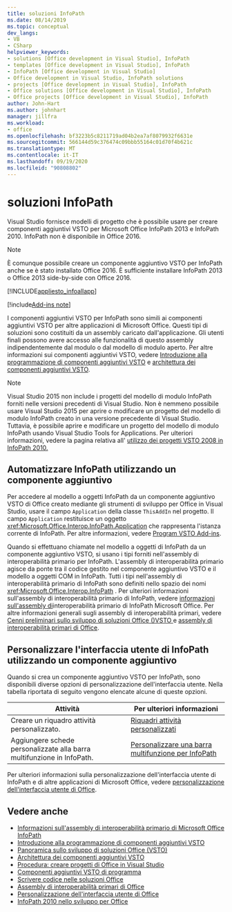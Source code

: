 ```yaml
---
title: soluzioni InfoPath
ms.date: 08/14/2019
ms.topic: conceptual
dev_langs:
- VB
- CSharp
helpviewer_keywords:
- solutions [Office development in Visual Studio], InfoPath
- templates [Office development in Visual Studio], InfoPath
- InfoPath [Office development in Visual Studio]
- Office development in Visual Studio, InfoPath solutions
- projects [Office development in Visual Studio], InfoPath
- Office solutions [Office development in Visual Studio], InfoPath
- Office projects [Office development in Visual Studio], InfoPath
author: John-Hart
ms.author: johnhart
manager: jillfra
ms.workload:
- office
ms.openlocfilehash: bf3223b5c8211719ad04b2ea7af8079932f6631e
ms.sourcegitcommit: 566144d59c376474c09bbb55164c01d70f4b621c
ms.translationtype: MT
ms.contentlocale: it-IT
ms.lasthandoff: 09/19/2020
ms.locfileid: "90808802"
---
```

# <a name="infopath-solutions"></a>soluzioni InfoPath
  Visual Studio fornisce modelli di progetto che è possibile usare per creare componenti aggiuntivi VSTO per Microsoft Office InfoPath 2013 e InfoPath 2010. InfoPath non è disponibile in Office 2016.

> [!NOTE]
> È comunque possibile creare un componente aggiuntivo VSTO per InfoPath anche se è stato installato Office 2016. È sufficiente installare InfoPath 2013 o Office 2013 side-by-side con Office 2016.

 [!INCLUDE[appliesto_infoallapp](../vsto/includes/appliesto-infoallapp-md.md)]

[!include[Add-ins note](includes/addinsnote.md)]

 I componenti aggiuntivi VSTO per InfoPath sono simili ai componenti aggiuntivi VSTO per altre applicazioni di Microsoft Office. Questi tipi di soluzioni sono costituiti da un assembly caricato dall'applicazione. Gli utenti finali possono avere accesso alle funzionalità di questo assembly indipendentemente dal modulo o dal modello di modulo aperto. Per altre informazioni sui componenti aggiuntivi VSTO, vedere [Introduzione alla programmazione di componenti aggiuntivi VSTO](../vsto/getting-started-programming-vsto-add-ins.md) e [architettura dei componenti aggiuntivi VSTO](../vsto/architecture-of-vsto-add-ins.md).

> [!NOTE]
> Visual Studio 2015 non include i progetti del modello di modulo InfoPath forniti nelle versioni precedenti di Visual Studio. Non è nemmeno possibile usare Visual Studio 2015 per aprire o modificare un progetto del modello di modulo InfoPath creato in una versione precedente di Visual Studio. Tuttavia, è possibile aprire e modificare un progetto del modello di modulo InfoPath usando Visual Studio Tools for Applications. Per ulteriori informazioni, vedere la pagina relativa all' [utilizzo dei progetti VSTO 2008 in InfoPath 2010.](/archive/blogs/infopath/working-with-vsto-2008-projects-in-infopath-2010)

## <a name="automate-infopath-by-using-an-add-in"></a>Automatizzare InfoPath utilizzando un componente aggiuntivo
 Per accedere al modello a oggetti InfoPath da un componente aggiuntivo VSTO di Office creato mediante gli strumenti di sviluppo per Office in Visual Studio, usare il campo `Application` della classe `ThisAddIn` nel progetto. Il campo `Application` restituisce un oggetto <xref:Microsoft.Office.Interop.InfoPath.Application> che rappresenta l'istanza corrente di InfoPath. Per altre informazioni, vedere [Program VSTO Add-ins](../vsto/programming-vsto-add-ins.md).

 Quando si effettuano chiamate nel modello a oggetti di InfoPath da un componente aggiuntivo VSTO, si usano i tipi forniti nell'assembly di interoperabilità primario per InfoPath. L'assembly di interoperabilità primario agisce da ponte tra il codice gestito nel componente aggiuntivo VSTO e il modello a oggetti COM in InfoPath. Tutti i tipi nell'assembly di interoperabilità primario di InfoPath sono definiti nello spazio dei nomi <xref:Microsoft.Office.Interop.InfoPath> . Per ulteriori informazioni sull'assembly di interoperabilità primario di InfoPath, vedere [informazioni sull'assembly di](/office/client-developer/infopath/external-automation/about-the-microsoft-office-infopath-primary-interop-assembly)interoperabilità primario di InfoPath Microsoft Office. Per altre informazioni generali sugli assembly di interoperabilità primari, vedere [Cenni preliminari sullo sviluppo di soluzioni Office &#40;&#41;VSTO ](../vsto/office-solutions-development-overview-vsto.md) e [assembly di interoperabilità primari di Office](../vsto/office-primary-interop-assemblies.md).

## <a name="customize-the-user-interface-of-infopath-by-using-an-add-in"></a>Personalizzare l'interfaccia utente di InfoPath utilizzando un componente aggiuntivo
 Quando si crea un componente aggiuntivo VSTO per InfoPath, sono disponibili diverse opzioni di personalizzazione dell'interfaccia utente. Nella tabella riportata di seguito vengono elencate alcune di queste opzioni.

|Attività|Per ulteriori informazioni|
|----------|--------------------------|
|Creare un riquadro attività personalizzato.|[Riquadri attività personalizzati](../vsto/custom-task-panes.md)|
|Aggiungere schede personalizzate alla barra multifunzione in InfoPath.|[Personalizzare una barra multifunzione per InfoPath](../vsto/customizing-a-ribbon-for-infopath.md)|

 Per ulteriori informazioni sulla personalizzazione dell'interfaccia utente di InfoPath e di altre applicazioni di Microsoft Office, vedere [personalizzazione dell'interfaccia utente di Office](../vsto/office-ui-customization.md).

## <a name="see-also"></a>Vedere anche
- [Informazioni sull'assembly di interoperabilità primario di Microsoft Office InfoPath](/office/client-developer/infopath/external-automation/about-the-microsoft-office-infopath-primary-interop-assembly)
- [Introduzione alla programmazione di componenti aggiuntivi VSTO](../vsto/getting-started-programming-vsto-add-ins.md)
- [Panoramica sullo sviluppo di soluzioni Office &#40;VSTO&#41;](../vsto/office-solutions-development-overview-vsto.md)
- [Architettura dei componenti aggiuntivi VSTO](../vsto/architecture-of-vsto-add-ins.md)
- [Procedura: creare progetti di Office in Visual Studio](../vsto/how-to-create-office-projects-in-visual-studio.md)
- [Componenti aggiuntivi VSTO di programma](../vsto/programming-vsto-add-ins.md)
- [Scrivere codice nelle soluzioni Office](../vsto/writing-code-in-office-solutions.md)
- [Assembly di interoperabilità primari di Office](../vsto/office-primary-interop-assemblies.md)
- [Personalizzazione dell'interfaccia utente di Office](../vsto/office-ui-customization.md)
- [InfoPath 2010 nello sviluppo per Office](/previous-versions/office/developer/office-2010/ff604966(v=office.14))